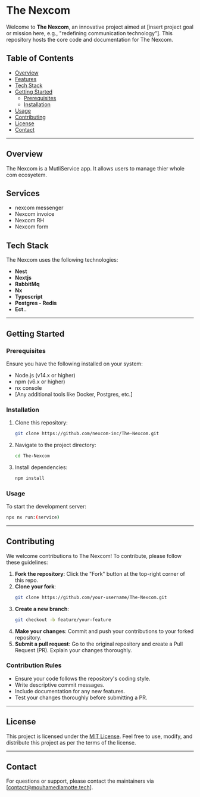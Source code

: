 # The Nexcom

Welcome to **The Nexcom**, an innovative project aimed at [insert project goal or mission here, e.g., "redefining communication technology"]. This repository hosts the core code and documentation for The Nexcom.

## Table of Contents
- [Overview](#overview)
- [Features](#features)
- [Tech Stack](#tech-stack)
- [Getting Started](#getting-started)
  - [Prerequisites](#prerequisites)
  - [Installation](#installation)
- [Usage](#usage)
- [Contributing](#contributing)
- [License](#license)
- [Contact](#contact)

---

## Overview



The Nexcom is a MutliService app. It allows users to manage thier whole com ecosyetem.

## Services

- nexcom messenger
- Nexcom invoice
- Nexcom RH
- Nexcom form

## Tech Stack

The Nexcom uses the following technologies:

- **Nest**
- **Nextjs**
- **RabbitMq**
- **Nx**
- **Typescript**
- **Postgres - Redis**
- **Ect..**

---

## Getting Started

### Prerequisites
Ensure you have the following installed on your system:
- Node.js (v14.x or higher)
- npm (v6.x or higher)
- nx console 
- [Any additional tools like Docker, Postgres, etc.]

### Installation
1. Clone this repository:
   ```bash
   git clone https://github.com/nexcom-inc/The-Nexcom.git
   ```
2. Navigate to the project directory:
   ```bash
   cd The-Nexcom
   ```
3. Install dependencies:
   ```bash
   npm install
   ```

### Usage

To start the development server:
```bash
npx nx run:(service)
```


---

## Contributing

We welcome contributions to The Nexcom! To contribute, please follow these guidelines:

1. **Fork the repository**: Click the "Fork" button at the top-right corner of this repo.
2. **Clone your fork**: 
   ```bash
   git clone https://github.com/your-username/The-Nexcom.git
   ```
3. **Create a new branch**: 
   ```bash
   git checkout -b feature/your-feature
   ```
4. **Make your changes**: Commit and push your contributions to your forked repository.
5. **Submit a pull request**: Go to the original repository and create a Pull Request (PR). Explain your changes thoroughly.

### Contribution Rules
- Ensure your code follows the repository's coding style.
- Write descriptive commit messages.
- Include documentation for any new features.
- Test your changes thoroughly before submitting a PR.

---

## License

This project is licensed under the [MIT License](LICENSE). Feel free to use, modify, and distribute this project as per the terms of the license.

---

## Contact

For questions or support, please contact the maintainers via [contact@mouhamedlamotte.tech].
